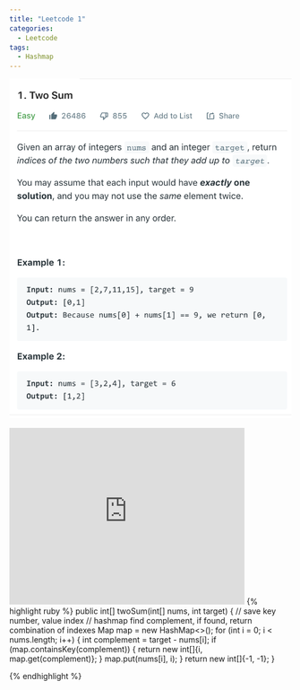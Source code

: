 ```yaml
---
title: "Leetcode 1"
categories:
  - Leetcode
tags:
  - Hashmap
---
```

![lc1](/assets/images/lc1.jpg)

<iframe width="420" height="315" src="https://www.youtube.com/embed/lV-uFxZcIcY" title="YouTube video player" frameborder="0" allow="accelerometer; autoplay; clipboard-write; encrypted-media; gyroscope; picture-in-picture" allowfullscreen></iframe>
{% highlight ruby %}
public int[] twoSum(int[] nums, int target) {
    // save key number, value index
    // hashmap find complement, if found, return combination of indexes
    Map<Integer, Integer> map = new HashMap<>();
    for (int i = 0; i < nums.length; i++) {
        int complement = target - nums[i];
        if (map.containsKey(complement)) {
            return new int[]{i, map.get(complement)};
        }
        map.put(nums[i], i);
    }
    return new int[]{-1, -1};
}

{% endhighlight %}